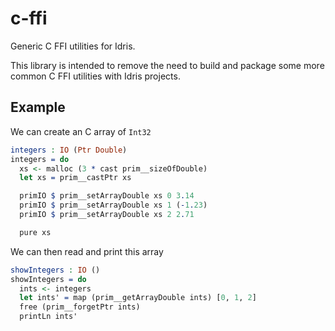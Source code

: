 # c-ffi

Generic C FFI utilities for Idris.

This library is intended to remove the need to build and package some more common C FFI utilities with Idris projects.

## Example

We can create an C array of `Int32`
<!-- idris
import System.FFI
import Prim.Array
import Prim.SizeOf
-->
```idris
integers : IO (Ptr Double)
integers = do
  xs <- malloc (3 * cast prim__sizeOfDouble)
  let xs = prim__castPtr xs

  primIO $ prim__setArrayDouble xs 0 3.14
  primIO $ prim__setArrayDouble xs 1 (-1.23)
  primIO $ prim__setArrayDouble xs 2 2.71

  pure xs
```
We can then read and print this array
```idris
showIntegers : IO ()
showIntegers = do
  ints <- integers
  let ints' = map (prim__getArrayDouble ints) [0, 1, 2]
  free (prim__forgetPtr ints)
  printLn ints'
```
<!-- idris
main : IO ()
main = showIntegers
-->
